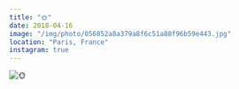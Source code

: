 ```yaml
---
title: "🌞"
date: 2018-04-16
image: "/img/photo/056852a8a379a8f6c51a88f96b59e443.jpg"
location: "Paris, France"
instagram: true
---
```


![🌞](/img/photo/056852a8a379a8f6c51a88f96b59e443.jpg)
